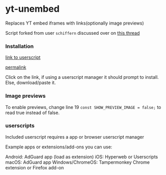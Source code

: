 # yt-unembed
Replaces YT embed iframes with links(optionally image previews)

Script forked from user `schiffern` discussed over on [this thread](https://news.ycombinator.com/item?id=40897205#40898756)

### Installation

[link to userscript](https://raw.githubusercontent.com/stevenya97/yt-unembed/main/yt-unembed.js)

[permalink](https://github.com/stevenya97/yt-unembed/blob/77a6747e280ad21860aec449973fd64a4e8c80f0/yt-unembed.js)


Click on the link, if using a userscript manager it should prompt to install. Else, download/paste it.

### Image previews
To enable previews, change line 19 `const SHOW_PREVIEW_IMAGE = false;` to read true instead of false.

### userscripts

Included userscript requires a app or browser userscript manager

Example apps or extensions/add-ons you can use:

Android: AdGuard app (load as extension) iOS: Hyperweb or Userscripts macOS: AdGuard app Windows/ChromeOS: Tampermonkey Chrome extension or Firefox add-on
